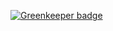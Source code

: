 
[![Greenkeeper badge](https://badges.greenkeeper.io/zhuangya/superagent-axios-adapter.svg)](https://greenkeeper.io/)
